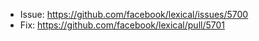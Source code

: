 - Issue: https://github.com/facebook/lexical/issues/5700
- Fix: https://github.com/facebook/lexical/pull/5701

